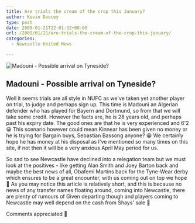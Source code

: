 ```yaml
---
title: Are trials the cream of the crop this January?
author: Kevin Doocey
type: post
date: 2009-01-21T22:01:32+00:00
url: /2009/01/21/are-trials-the-cream-of-the-crop-this-january/
categories:
  - Newcastle United News

---
```


![Madouni - Possible arrival on Tyneside?](https://www.leverkusen.com/whoiswho/m/MadouniA.jpg)

## Madouni - Possible arrival on Tyneside?

Well it seems trials are all style in NUFC as we've taken yet another player on trial, to judge and perhaps sign up. This time is Madouni an Algerian defender who has played for Bayern and Dortmund, so from that we will take some credit. However the facts are, he is 28 years old, and perhaps past his expiry date. The good ones are that he is very experienced and 6'2 😀 This scenario however could mean Kinnear has been given no money or he is trying for Bargain buys, Sebastian Bassong anyone? 😀 We certainly hope he has money at his disposal as I've mentioned so many times on this site, if not then it will be a very anxious April May period for us.

So sad to see Newcastle have declined into a relegation team but we must look at the positives - like getting Alan Smith and Joey Barton back and maybe the best news of all, Obafemi Martins back for the Tyne-Wear derby which ensures to be a great encounter, with us coming out on top we hope 🙂 As you may notice this article is relatively short, and this is because no news of any transfer names floating around, coming into Newcastle, there are plenty of rumours of Given departing though and players coming to Newcastle may well depend on the cash from Shays' sale 🙁

Comments appreciated 🙂

